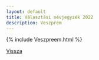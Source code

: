 ```yaml
---
layout: default
title: Választási névjegyzék 2022
description: Veszprém
---
```


{% include Veszpreem.html %}

[Vissza](./)